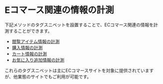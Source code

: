 # Eコマース関連の情報の計測

下記メソッドのタグスニペットを設置することで、ECコマース関連の情報を計測することができます。

- [閲覧アイテム情報の計測](./track-item.html)
- [購入情報の計測](./track-transaction.html)
- [カート情報の計測](./track-cart.html)
- [お気に入り追加情報の計測](./track-favorite.html)

これらのタグスニペットは主にECコマースサイトを対象に提供されていますが、他業態のサイトでもご利用が可能です。

